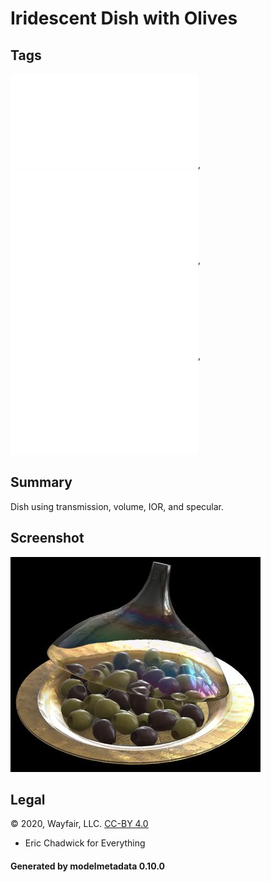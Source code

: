 # Iridescent Dish with Olives

## Tags

![sharable](./README-sharable.md), ![no-author](./README-no-author.md), ![no-year](./README-no-year.md), ![issues](./README-issues.md)

## Summary

Dish using transmission, volume, IOR, and specular.

## Screenshot

![screenshot](screenshot/screenshot.jpg)

## Legal

&copy; 2020, Wayfair, LLC. [CC-BY 4.0](https://creativecommons.org/licenses/by-nd/4.0/legalcode)

 - Eric Chadwick for Everything

#### Generated by modelmetadata 0.10.0